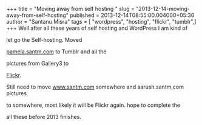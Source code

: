 +++
title = "Moving  away from self hosting "
slug = "2013-12-14-moving-away-from-self-hosting"
published = 2013-12-14T08:55:00.004000+05:30
author = "Santanu Misra"
tags = [ "wordpress", "hosting", "flickr", "tumblr",]
+++
Well after all these years of self hosting and WordPress I am kind of

let go the Self-hosting. Moved

[pamela.santm.com](http://pamela.santm.com/) to Tumblr and all the

pictures from Gallery3 to

[Flickr](http://www.flickr.com/photos/santm/sets/). 



  



Still need to move www.santm.com somewhere and aarush.santm,com pictures

to somewhere, most likely it will be Flickr again. hope to complete the

all these before 2013 finishes.
